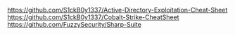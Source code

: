 https://github.com/S1ckB0y1337/Active-Directory-Exploitation-Cheat-Sheet
https://github.com/S1ckB0y1337/Cobalt-Strike-CheatSheet
https://github.com/FuzzySecurity/Sharp-Suite